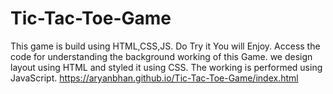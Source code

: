 # Tic-Tac-Toe-Game
This game is build using HTML,CSS,JS. Do Try it You will Enjoy. Access the code for understanding the background working of this Game.
we design layout using HTML and styled it using CSS. 
The working is performed using JavaScript.
https://aryanbhan.github.io/Tic-Tac-Toe-Game/index.html
